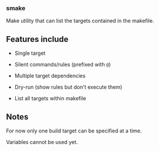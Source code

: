### smake

Make utility that can list the targets contained in 
the makefile.

## Features include

* Single target

* Silent commands/rules (prefixed with `@`)

* Multiple target dependencies

* Dry-run (show rules but don't execute them)

* List all targets within makefile

## Notes

For now only one build target can be specified at a time.

Variables cannot be used yet.

